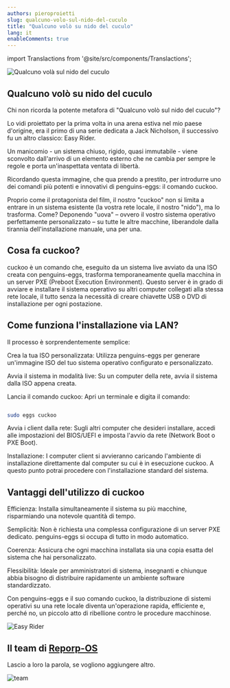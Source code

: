 ```yaml
---
authors: pieroproietti
slug: qualcuno-volo-sul-nido-del-cuculo
title: "Qualcuno volò su nido del cuculo"
lang: it
enableComments: true
---
```


import Translactions from '@site/src/components/Translactions';

<Translactions />

![Qualcuno volà sul nido del cuculo](https://www.billyrivistacinematografica.it/wp-content/uploads/2021/07/kesey-16-932x618.jpeg)

## Qualcuno volò su nido del cuculo

Chi non ricorda la potente metafora di "Qualcuno volò sul nido del cuculo"? 

Lo vidi proiettato per la prima volta in una arena estiva nel mio paese d'origine, era il primo di una serie dedicata a Jack Nicholson, il successivo fu un altro classico: Easy Rider.

Un manicomio - un sistema chiuso, rigido, quasi immutabile - viene sconvolto dall'arrivo di un elemento esterno che ne cambia per sempre le regole e porta un'inaspettata ventata di libertà.

Ricordando questa immagine, che qua prendo a prestito, per introdurre uno dei comandi più potenti e innovativi di penguins-eggs: il comando cuckoo.

Proprio come il protagonista del film, il nostro "cuckoo" non si limita a entrare in un sistema esistente (la vostra rete locale, il nostro "nido"), ma lo trasforma. Come? Deponendo "uova" – ovvero il vostro sistema operativo perfettamente personalizzato – su tutte le altre macchine, liberandole dalla tirannia dell'installazione manuale, una per una.

## Cosa fa cuckoo?
cuckoo è un comando che, eseguito da un sistema live avviato da una ISO creata con penguins-eggs, trasforma temporaneamente quella macchina in un server PXE (Preboot Execution Environment). Questo server è in grado di avviare e installare il sistema operativo su altri computer collegati alla stessa rete locale, il tutto senza la necessità di creare chiavette USB o DVD di installazione per ogni postazione.

## Come funziona l'installazione via LAN?
Il processo è sorprendentemente semplice:

Crea la tua ISO personalizzata: Utilizza penguins-eggs per generare un'immagine ISO del tuo sistema operativo configurato e personalizzato.

Avvia il sistema in modalità live: Su un computer della rete, avvia il sistema dalla ISO appena creata.

Lancia il comando cuckoo: Apri un terminale e digita il comando:

```Bash

sudo eggs cuckoo
```
Avvia i client dalla rete: Sugli altri computer che desideri installare, accedi alle impostazioni del BIOS/UEFI e imposta l'avvio da rete (Network Boot o PXE Boot).

Installazione: I computer client si avvieranno caricando l'ambiente di installazione direttamente dal computer su cui è in esecuzione cuckoo. A questo punto potrai procedere con l'installazione standard del sistema.

## Vantaggi dell'utilizzo di cuckoo
Efficienza: Installa simultaneamente il sistema su più macchine, risparmiando una notevole quantità di tempo.

Semplicità: Non è richiesta una complessa configurazione di un server PXE dedicato. penguins-eggs si occupa di tutto in modo automatico.

Coerenza: Assicura che ogni macchina installata sia una copia esatta del sistema che hai personalizzato.

Flessibilità: Ideale per amministratori di sistema, insegnanti e chiunque abbia bisogno di distribuire rapidamente un ambiente software standardizzato.

Con penguins-eggs e il suo comando cuckoo, la distribuzione di sistemi operativi su una rete locale diventa un'operazione rapida, efficiente e, perché no, un piccolo atto di ribellione contro le procedure macchinose.

![Easy Rider](https://www.hollywoodreporter.com/wp-content/uploads/2019/07/easy_rider_1_-_h_-_1969.jpg?w=1296&h=730&crop=1)


## Il team di [Reporp-OS](https://repurpose-it.github.io/Repurp-OS/)

Lascio a loro la parola, se vogliono aggiungere altro.

![team](https://private-user-images.githubusercontent.com/199755/462317216-de9d01d0-3e5d-4f94-a846-297d1fe5eb57.png?jwt=eyJhbGciOiJIUzI1NiIsInR5cCI6IkpXVCJ9.eyJpc3MiOiJnaXRodWIuY29tIiwiYXVkIjoicmF3LmdpdGh1YnVzZXJjb250ZW50LmNvbSIsImtleSI6ImtleTUiLCJleHAiOjE3NTE2ODcxNTcsIm5iZiI6MTc1MTY4Njg1NywicGF0aCI6Ii8xOTk3NTUvNDYyMzE3MjE2LWRlOWQwMWQwLTNlNWQtNGY5NC1hODQ2LTI5N2QxZmU1ZWI1Ny5wbmc_WC1BbXotQWxnb3JpdGhtPUFXUzQtSE1BQy1TSEEyNTYmWC1BbXotQ3JlZGVudGlhbD1BS0lBVkNPRFlMU0E1M1BRSzRaQSUyRjIwMjUwNzA1JTJGdXMtZWFzdC0xJTJGczMlMkZhd3M0X3JlcXVlc3QmWC1BbXotRGF0ZT0yMDI1MDcwNVQwMzQwNTdaJlgtQW16LUV4cGlyZXM9MzAwJlgtQW16LVNpZ25hdHVyZT1iMGQwOTA2MWY5NDI2ZmRiNTQxNDk1MzU2YzRkYmVkMjQzZDVhMjQ5MDNjYTExOWY5YTNmNjRmZjUxMjk2ZWFhJlgtQW16LVNpZ25lZEhlYWRlcnM9aG9zdCJ9.o6u9fk4poX29RTdkEOoBJBhL8Ud7XgYc2BdRtgpySoI=)